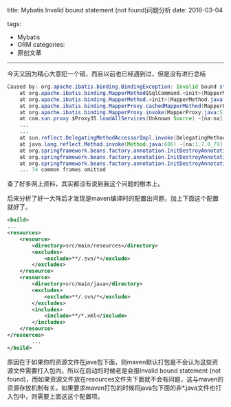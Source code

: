 title: Mybatis Invalid bound statement (not found)问题分析
date: 2016-03-04

tags:
 - Mybatis
 - ORM
categories:
 - 原创文章
---

今天又因为精心大意犯一个错，而且以前也已经遇到过，但是没有进行总结
```java
Caused by: org.apache.ibatis.binding.BindingException: Invalid bound statement (not found): com.xxx.xxx.xxx.monitor.mapper.XXXXMapper.loadAllServices
    at org.apache.ibatis.binding.MapperMethod$SqlCommand.<init>(MapperMethod.java:189) ~[mybatis-3.2.7.jar:3.2.7]
    at org.apache.ibatis.binding.MapperMethod.<init>(MapperMethod.java:43) ~[mybatis-3.2.7.jar:3.2.7]
    at org.apache.ibatis.binding.MapperProxy.cachedMapperMethod(MapperProxy.java:58) ~[mybatis-3.2.7.jar:3.2.7]
    at org.apache.ibatis.binding.MapperProxy.invoke(MapperProxy.java:51) ~[mybatis-3.2.7.jar:3.2.7]
    at com.sun.proxy.$Proxy35.loadAllServices(Unknown Source) ~[na:na]
    ...
    ...
    at sun.reflect.DelegatingMethodAccessorImpl.invoke(DelegatingMethodAccessorImpl.java:43) ~[na:1.7.0_79]
    at java.lang.reflect.Method.invoke(Method.java:606) ~[na:1.7.0_79]
    at org.springframework.beans.factory.annotation.InitDestroyAnnotationBeanPostProcessor$LifecycleElement.invoke(InitDestroyAnnotationBeanPostProcessor.java:354) ~[spring-beans-4.2.4.RELEASE.jar:4.2.4.RELEASE]
    at org.springframework.beans.factory.annotation.InitDestroyAnnotationBeanPostProcessor$LifecycleMetadata.invokeInitMethods(InitDestroyAnnotationBeanPostProcessor.java:305) ~[spring-beans-4.2.4.RELEASE.jar:4.2.4.RELEASE]
    at org.springframework.beans.factory.annotation.InitDestroyAnnotationBeanPostProcessor.postProcessBeforeInitialization(InitDestroyAnnotationBeanPostProcessor.java:133) ~[spring-beans-4.2.4.RELEASE.jar:4.2.4.RELEASE]
    ... 74 common frames omitted
```

查了好多网上资料，其实都没有说到我这个问题的根本上。

后来分析了好一大阵后才发现是maven编译时的配置出问题，加上下面这个配置就好了。

<!--more-->

```xml
<build>
...
<resources>
    <resource>
        <directory>src/main/resources</directory>
        <excludes>
            <exclude>**/.svn/*</exclude>
        </excludes>
    </resource>
    <resource>
        <directory>src/main/java</directory>
        <excludes>
            <exclude>**/.svn/*</exclude>
        </excludes>
        <includes>
            <include>**/*.xml</include>
        </includes>
    </resource>
</resources>
        ...
</build>
```

原因在于如果你的资源文件在java包下面，则maven默认打包是不会认为这些资源文件需要打入包内，所以在启动的时候老是会报Invalid bound statement (not found)，而如果资源文件放在resources文件夹下面就不会有问题，这与maven的资源存放机制有关。如果要求maven打包的时候将java包下面的非*.java文件也打入包中，则需要上面这这个配置项。

